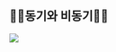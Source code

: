 ## 👻👻동기와 비동기👻👻

<img src="https://s3.us-west-2.amazonaws.com/secure.notion-static.com/56c92685-6ed5-43ff-871f-931da648e5a8/Untitled.png?X-Amz-Algorithm=AWS4-HMAC-SHA256&X-Amz-Content-Sha256=UNSIGNED-PAYLOAD&X-Amz-Credential=AKIAT73L2G45EIPT3X45%2F20220120%2Fus-west-2%2Fs3%2Faws4_request&X-Amz-Date=20220120T024227Z&X-Amz-Expires=86400&X-Amz-Signature=37b4ef0085bb1a54ce870b424ffb14cc139a79860864b0ac687e3b1a0b175165&X-Amz-SignedHeaders=host&response-content-disposition=filename%20%3D%22Untitled.png%22&x-id=GetObject">
